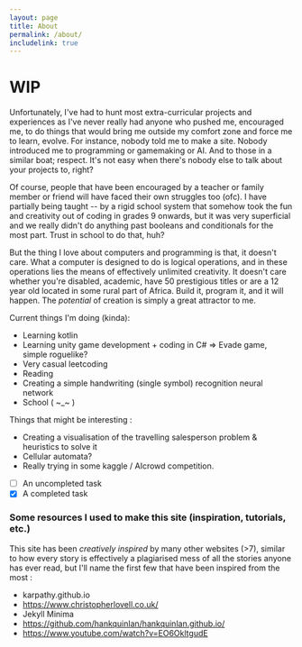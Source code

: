 ```yaml
---
layout: page
title: About
permalink: /about/
includelink: true
---
```



# WIP 
Unfortunately, I've had to hunt most extra-curricular projects and experiences as I've never really had anyone who pushed me, encouraged me, to do things that would bring me outside my comfort zone and force me to learn, evolve. For instance, nobody told me to make a site. Nobody introduced me to programming or gamemaking or AI. And to those in a similar boat; respect. It's not easy when there's nobody else to talk about your projects to, right? 

Of course, people that have been encouraged by a teacher or family member or friend will have faced their own struggles too (ofc). I have partially being taught -- by a rigid school system that somehow took the fun and creativity out of coding in grades 9 onwards, but it was very superficial and we really didn't do anything past booleans and conditionals for the most part. Trust in school to do that, huh?

But the thing I love about computers and programming is that, it doesn't care. What a computer is designed to do is logical operations, and in these operations lies the means of effectively unlimited creativity. It doesn't care whether you're disabled, academic, have 50 prestigious titles or are a 12 year old located in some rural part of Africa. Build it, program it, and it will happen.
The *potential* of creation is simply a great attractor to me.


Current things I'm doing (kinda):
- Learning kotlin
- Learning unity game development + coding in C# => Evade game, simple roguelike?
- Very casual leetcoding
- Reading
- Creating a simple handwriting (single symbol) recognition neural network
- School ( ~_~ ) 


Things that might be interesting :
- Creating a visualisation of the travelling salesperson problem & heuristics to solve it 
- Cellular automata?
- Really trying in some kaggle / AIcrowd competition.
 - [ ] An uncompleted task
- [x] A completed task

<!-- I'd like to minimise the number of regrets I have during my lifetime. I have some goals I'd like to achieve, so that's what I'm aiming for.

This website was created around February 2021 after some re-prioritising of goals. This site was built from scratch, following tutorials and *creative inspiration* from multiple other sites, as well as my own code + personal twists to things. Some of the canvas creations are mine, some aren't. All required effort to learn + implement (turns out learning a new language isn't that bad!). As someone who's dabbled in novel creating, it astounds me how much your own 'creativity' is lowkey just plagiarising off 200 different sources (and you notice it in every other text then). 

You'll notice that some of the blog posts are pre-2021. Those are the original dates that I had explored that concepts -- most recent date touched is shown inside the article.

If you're here for professional reasons, check out my skills / projects / blog posts.

If you're here to potentially learn, or to see someone else's experiences with something, check out the non-professional blog section. I've written about a few things which I'm quite pleased with, so check it out :). In there, you'll find some nice morals or lessons to learn, some tips for living and enjoying the limited time of consciousness you have. Sometimes I go into a bit of a philosophical tangent too, so there's that if you want. Obviously, you don't have to take away any topics, but just try playing around with them in your head: adapt the ideas to your model of reality -- evaluate it against your own, change what works and what doesn't. 


//////

This website has started in February 2021, after I re-organised my life priorities & goals in January of 2021. Before this, I didn't really do any extra-curriculum things and instead let time drag me around as it wished. Now, I at least try to do things that I think are meaningful or fun. Maybe I will fail, but I'll at least try, which is probably more than what some could say.
	
	I'll consider 2021 to be the first year where I actually began delving into programming as more than just a school subject (which we barely learnt anything from). 
	
	I.e as of 2021, I am a 0 year old programmer. In 2022, I'll be a 1 year old programmer :D 
	
	If you want my experience as a programmer:
	 2017: Introduced to html as a thing - made a really bad website for our school assessment (no deployment, just html & css).
	 2018: Introduced to python - if statements, bools.
	 2019 - Gamemaker games (oh hey, it's Frame of War :o)
	 2020 - Understood what functions were, did some at-home research.
Year 2021 - Began delving into AI - starting from Kaggle's AI course and onwards. (My skills have already increased dramatically from the beginning of this year)
///// -->


### Some resources I used to make this site (inspiration, tutorials, etc.)

This site has been <em> creatively inspired </em> by many other websites (>7), similar to how every story is effectively a plagiarised mess of all the stories anyone has ever read, but I'll name the first few that have been inspired from the most :
- karpathy.github.io
- https://www.christopherlovell.co.uk/
-  Jekyll Minima 
-  https://github.com/hankquinlan/hankquinlan.github.io/
- https://www.youtube.com/watch?v=EO6OkltgudE


